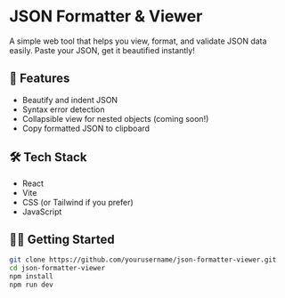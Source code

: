 # JSON Formatter & Viewer

A simple web tool that helps you view, format, and validate JSON data easily. Paste your JSON, get it beautified instantly!

## 🚀 Features

- Beautify and indent JSON
- Syntax error detection
- Collapsible view for nested objects (coming soon!)
- Copy formatted JSON to clipboard

## 🛠️ Tech Stack

- React
- Vite
- CSS (or Tailwind if you prefer)
- JavaScript

## 🧑‍💻 Getting Started

```bash
git clone https://github.com/yourusername/json-formatter-viewer.git
cd json-formatter-viewer
npm install
npm run dev
